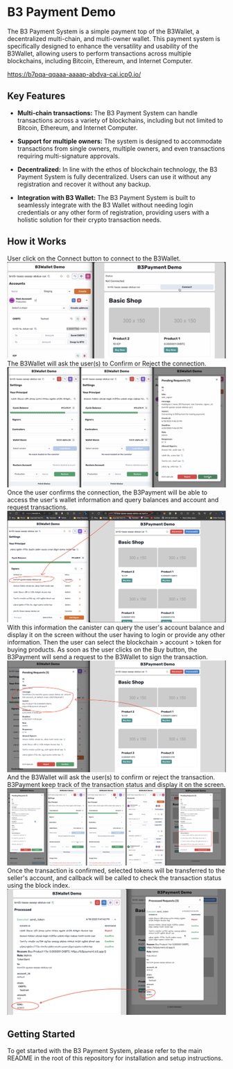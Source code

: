# B3 Payment Demo

The B3 Payment System is a simple payment top of the B3Wallet, a decentralized multi-chain, and multi-owner wallet. This payment system is specifically designed to enhance the versatility and usability of the B3Wallet, allowing users to perform transactions across multiple blockchains, including Bitcoin, Ethereum, and Internet Computer.

https://b7pqa-qqaaa-aaaap-abdva-cai.icp0.io/

## Key Features

- **Multi-chain transactions:** The B3 Payment System can handle transactions across a variety of blockchains, including but not limited to Bitcoin, Ethereum, and Internet Computer.

- **Support for multiple owners:** The system is designed to accommodate transactions from single owners, multiple owners, and even transactions requiring multi-signature approvals.

- **Decentralized:** In line with the ethos of blockchain technology, the B3 Payment System is fully decentralized. Users can use it without any registration and recover it without any backup.

- **Integration with B3 Wallet:** The B3 Payment System is built to seamlessly integrate with the B3 Wallet without needing login credentials or any other form of registration, providing users with a holistic solution for their crypto transaction needs.

## How it Works

User click on the Connect button to connect to the B3Wallet.
![Wallet Connect](demo/connect.jpg)
The B3Wallet will ask the user(s) to Confirm or Reject the connection.
![Confirme Connection](demo/confirm.jpg)
Once the user confirms the connection, the B3Payment will be able to access the user's wallet information and query balances and account and request transactions.
![Connected](demo/connected.png)
With this information the canister can query the user's account balance and display it on the screen without the user having to login or provide any other information.
Then the user can select the blockchain > account > token for buying products.
As soon as the user clicks on the Buy button, the B3Payment will send a request to the B3Wallet to sign the transaction.
![Buying](demo/buying.png)
And the B3Wallet will ask the user(s) to confirm or reject the transaction.
B3Payment keep track of the transaction status and display it on the screen.
![Confirmation](demo/buy-confirmation.png)
Once the transaction is confirmed, selected tokens will be transferred to the seller's account, and callback will be called to check the transaction status using the block index.
![Done](demo/done.png)

## Getting Started

To get started with the B3 Payment System, please refer to the main README in the root of this repository for installation and setup instructions.
